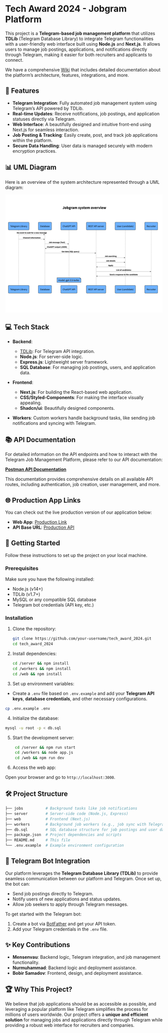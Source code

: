 # Tech Award 2024 - Jobgram Platform

This project is a **Telegram-based job management platform** that utilizes **TDLib** (Telegram Database Library) to integrate Telegram functionalities with a user-friendly web interface built using **Node.js** and **Next.js**. It allows users to manage job postings, applications, and notifications directly through Telegram, making it easier for both recruiters and applicants to connect.

We have a comprehensive [Wiki](https://github.com/mensenvau/tech_award_2024/wiki) that includes detailed documentation about the platform’s architecture, features, integrations, and more.

## 🌟 Features

-   **Telegram Integration**: Fully automated job management system using Telegram’s API powered by TDLib.
-   **Real-time Updates**: Receive notifications, job postings, and application statuses directly via Telegram.
-   **Web Interface**: A beautifully designed and intuitive front-end using Next.js for seamless interaction.
-   **Job Posting & Tracking**: Easily create, post, and track job applications within the platform.
-   **Secure Data Handling**: User data is managed securely with modern encryption practices.

## 📊 UML Diagram

Here is an overview of the system architecture represented through a UML diagram:

![UML Diagram](./jobs/jobgram%20diogram.png)

## 💻 Tech Stack

-   **Backend**:
    -   [TDLib](https://core.telegram.org/tdlib): For Telegram API integration.
    -   **Node.js**: For server-side logic.
    -   **Express.js**: Lightweight server framework.
    -   **SQL Database**: For managing job postings, users, and application data.
-   **Frontend**:

    -   **Next.js**: For building the React-based web application.
    -   **CSS/Styled-Components**: For making the interface visually appealing.
    -   **Shadcn/ui**: Beautifully designed components.

-   **Workers**: Custom workers handle background tasks, like sending job notifications and syncing with Telegram.

## 📚 API Documentation

For detailed information on the API endpoints and how to interact with the Telegram Job Management Platform, please refer to our API documentation:

[**Postman API Documentation**](https://documenter.getpostman.com/view/36794346/2sAXqtbMJB)

This documentation provides comprehensive details on all available API routes, including authentication, job creation, user management, and more.

## 🌐 Production App Links

You can check out the live production version of our application below:

-   **Web App**: [Production Link](https://jobgram.menda.page/)
-   **API Base URL**: [Production API](https://api.menda.page/)

## 🚀 Getting Started

Follow these instructions to set up the project on your local machine.

### Prerequisites

Make sure you have the following installed:

-   Node.js (v14+)
-   TDLib (v1.7+)
-   MySQL or any compatible SQL database
-   Telegram bot credentials (API key, etc.)

### Installation

1. Clone the repository:

    ```bash
    git clone https://github.com/your-username/tech_award_2024.git
    cd tech_award_2024
    ```

2. Install dependencies:

    ```bash
    cd /server && npm install
    cd /workers && npm install
    cd /web && npm install
    ```

3. Set up environment variables:

-   Create a `.env` file based on `.env.example` and add your **Telegram API keys**, **database credentials**, and other necessary configurations.

```bash
cp .env.example .env
```

4. Initialize the database:

```bash
mysql -u root -p < db.sql
```

5. Start the development server:

    ```bash
     cd /server && npm run start
     cd /workers && node app.js
     cd /web && npm run dev
    ```

6. Access the web app:

Open your browser and go to `http://localhost:3000`.

## 🛠️ Project Structure

```bash
├── jobs          # Background tasks like job notifications
├── server        # Server-side code (Node.js, Express)
├── web           # Frontend (Next.js)
├── workers       # Background job workers (e.g., job sync with Telegram)
├── db.sql        # SQL database structure for job postings and user data
├── package.json  # Project dependencies and scripts
├── README.md     # This file
└── .env.example  # Example environment configuration
```

## 📱 Telegram Bot Integration

Our platform leverages the **Telegram Database Library (TDLib)** to provide seamless communication between our platform and Telegram. Once set up, the bot can:

-   Send job postings directly to Telegram.
-   Notify users of new applications and status updates.
-   Allow job seekers to apply through Telegram messages.

To get started with the Telegram bot:

1. Create a bot via [BotFather](https://core.telegram.org/bots#botfather) and get your API token.
2. Add your Telegram credentials in the `.env` file.

## ✨ Key Contributions

-   **Mensenvau**: Backend logic, Telegram integration, and job management functionality.
-   **Nurmuhammad**: Backend logic and deployment assistance.
-   **Bobir Samadov**: Frontend, design, and deployment assistance.

## 🏆 Why This Project?

We believe that job applications should be as accessible as possible, and leveraging a popular platform like Telegram simplifies the process for millions of users worldwide. Our project offers a **unique and efficient solution** for managing jobs and applications directly through Telegram while providing a robust web interface for recruiters and companies.
